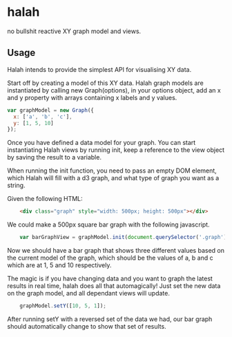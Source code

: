 halah
=====

no bullshit reactive XY graph model and views.

## Usage

Halah intends to provide the simplest API for visualising XY data.

Start off by creating a model of this XY data. Halah graph models are instantiated
by calling new Graph(options), in your options object, add an x and y property
with arrays containing x labels and y values.

```js
var graphModel = new Graph({
  x: ['a', 'b', 'c'],
  y: [1, 5, 10]
});
```

Once you have defined a data model for your graph. You can start instantiating
Halah views by running init, keep a reference to the view object by saving the
result to a variable.

When running the init function, you need to pass an empty DOM element, which
Halah will fill with a d3 graph, and what type of graph you want as a string.

Given the following HTML:

```html
	<div class="graph" style="width: 500px; height: 500px"></div>
```

We could make a 500px square bar graph with the following javascript.

```js
	var barGraphView = graphModel.init(document.querySelector('.graph'), 'bar');
```

Now we should have a bar graph that shows three different values based on the
current model of the graph, which should be the values of a, b and c which are at
1, 5 and 10 respectively.

The magic is if you have changing data and you want to graph the latest results
in real time, halah does all that automagically! Just set the new data on the
graph model, and all dependant views will update.

```js
	graphModel.setY([10, 5, 1]);
```

After running setY with a reversed set of the data we had, our bar graph should
automatically change to show that set of results.
